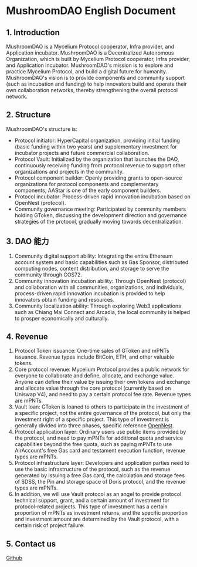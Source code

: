 # MushroomDAO English Document
## 1. Introduction
MushroomDAO is a Mycelium Protocol cooperator, Infra provider, and Application incubator.
MushroomDAO is a Decentralized Autonomous Organization, which is built by Mycelium Protocol cooperator, Infra provider, and Application incubator.
MushroomDAO's mission is to explore and practice Mycelium Protocol, and build a digital future for humanity.
MushroomDAO's vision is to provide components and community support (such as incubation and funding) to help innovators build and operate their own collaboration networks, thereby strengthening the overall protocol network.
## 2. Structure
MushroomDAO's structure is:
- Protocol initiator: HyperCapital organization, providing initial funding (basic funding within two years) and supplementary investment for incubator projects and future commercial collaboration.
- Protocol Vault: Initialized by the organization that launches the DAO, continuously receiving funding from protocol revenue to support other organizations and projects in the community.
- Protocol component builder: Openly providing grants to open-source organizations for protocol components and complementary components, AAStar is one of the early component builders.
- Protocol incubator: Process-driven rapid innovation incubation based on OpenNest (protocol).
- Community governance meeting: Participated by community members holding GToken, discussing the development direction and governance strategies of the protocol, gradually moving towards decentralization.

## 3. DAO 能力
1. Community digital support ability: Integrating the entire Ethereum account system and basic capabilities such as Gas Sponsor, distributed computing nodes, content distribution, and storage to serve the community through COS72.
2. Community innovation incubation ability: Through OpenNest (protocol) and collaboration with all communities, organizations, and individuals, process-driven rapid innovation incubation is provided to help innovators obtain funding and resources.
3. Community localization ability: Through exploring Web3 applications such as Chiang Mai Connect and Arcadia, the local community is helped to prosper economically and culturally.

## 4. Revenue
1. Protocol Token issuance: One-time sales of GToken and mPNTs issuance. Revenue types include BitCoin, ETH, and other valuable tokens.
2. Core protocol revenue: Mycelium Protocol provides a public network for everyone to collaborate and define, allocate, and exchange value. Anyone can define their value by issuing their own tokens and exchange and allocate value through the core protocol (currently based on Uniswap V4), and need to pay a certain protocol fee rate. Revenue types are mPNTs.
3. Vault loan: GToken is loaned to others to participate in the investment of a specific project, not the entire governance of the protocol, but only the investment right of a specific project. This type of investment is generally divided into three phases, specific reference [OpenNest](./paper/OpenNest.pdf).
4. Protocol application layer: Ordinary users use public items provided by the protocol, and need to pay mPNTs for additional quota and service capabilities beyond the free quota, such as paying mPNTs to use AirAccount's free Gas card and testament execution function, revenue types are mPNTs.
5. Protocol infrastructure layer: Developers and application parties need to use the basic infrastructure of the protocol, such as the revenue generated by issuing a free Gas card, the calculation and storage fees of SDSS, the Pin and storage space of Doris protocol, and the revenue types are mPNTs.
6. In addition, we will use Vault protocol as an angel to provide protocol technical support, grant, and a certain amount of investment for protocol-related projects. This type of investment has a certain proportion of mPNTs as investment returns, and the specific proportion and investment amount are determined by the Vault protocol, with a certain risk of project failure.

## 5. Contact us
[Github](https://github.com/orgs/MushroomDAO/projects/1)